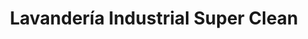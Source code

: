 ---
title: "Lavandería Industrial Super Clean"
url: /cochabamba/lavanderia-industrial-super-clean/
shop: lavandería
---